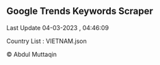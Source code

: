 

## Google Trends Keywords Scraper 
 
Last Update 04-03-2023 , 04:46:09

Country List :
VIETNAM.json



© Abdul Muttaqin 
